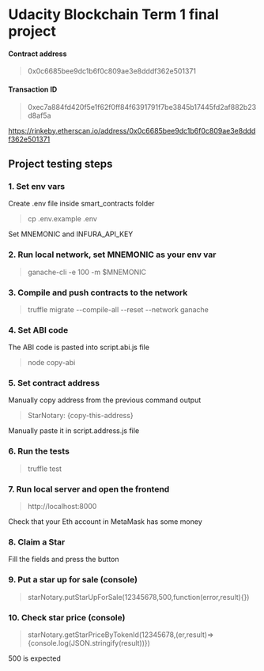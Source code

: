 # Udacity Blockchain Term 1 final project

#### Contract address 
> 0x0c6685bee9dc1b6f0c809ae3e8dddf362e501371
#### Transaction ID
> 0xec7a884fd420f5e1f62f0ff84f6391791f7be3845b17445fd2af882b23d8af5a

https://rinkeby.etherscan.io/address/0x0c6685bee9dc1b6f0c809ae3e8dddf362e501371

## Project testing steps

### 1. Set env vars
Create .env file inside smart_contracts folder
> cp .env.example .env

Set MNEMONIC and INFURA_API_KEY

### 2. Run local network, set MNEMONIC as your env var
> ganache-cli -e 100 -m $MNEMONIC

### 3. Compile and push contracts to the network
> truffle migrate --compile-all --reset --network ganache

### 4. Set ABI code
The ABI code is pasted into script.abi.js file
> node copy-abi

### 5. Set contract address
Manually copy address from the previous command output
> StarNotary: {copy-this-address}

Manually paste it in script.address.js file

### 6. Run the tests
> truffle test

### 7. Run local server and open the frontend
> http://localhost:8000

Check that your Eth account in MetaMask has some money

### 8. Claim a Star
Fill the fields and press the button

### 9. Put a star up for sale (console)
> starNotary.putStarUpForSale(12345678,500,function(error,result){})

### 10. Check star price (console)
> starNotary.getStarPriceByTokenId(12345678,(er,result)=>{console.log(JSON.stringify(result))}) 

500 is expected
